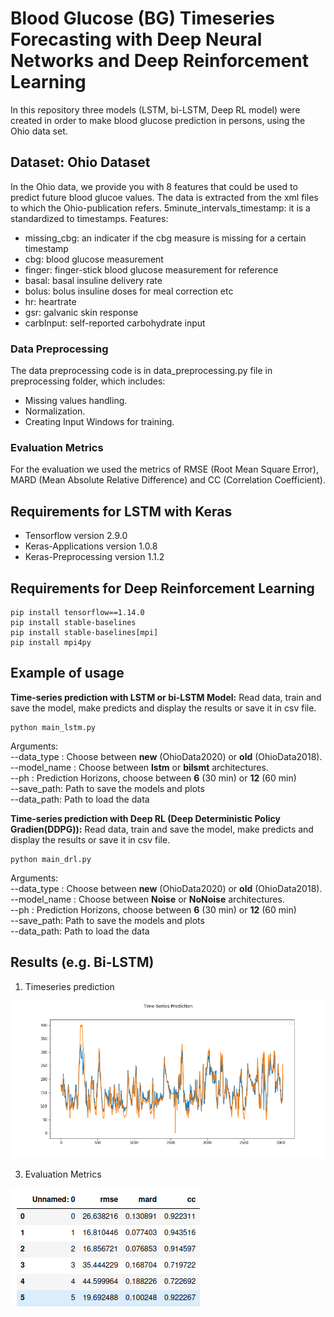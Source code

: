 # Blood Glucose (BG) Timeseries Forecasting with Deep Neural Networks and Deep Reinforcement Learning
In this repository three models (LSTM, bi-LSTM, Deep RL model) were created in order to make blood glucose prediction in persons, using the Ohio data set.

## Dataset: Ohio Dataset
In the Ohio data, we provide you with 8 features that could be used to predict future blood glucoe values. The data is extracted from the xml files to which the Ohio-publication refers.
5minute_intervals_timestamp: it is a standardized to timestamps.
Features:
- missing_cbg: an indicater if the cbg measure is missing for a certain timestamp
- cbg: blood glucose measurement
- finger: finger-stick blood glucose measurement for reference
- basal: basal insuline delivery rate
- bolus: bolus insuline doses for meal correction etc
- hr: heartrate
- gsr: galvanic skin response
- carbInput: self-reported carbohydrate input

### Data Preprocessing 
The data preprocessing code is in data_preprocessing.py file in preprocessing folder, which includes:
- Missing values handling.
- Normalization.
- Creating Input Windows for training.

### Evaluation Metrics
For the evaluation we used the metrics of RMSE (Root Mean Square Error), MARD (Mean Absolute Relative Difference) and CC (Correlation Coefficient).

## Requirements for LSTM with Keras
- Tensorflow version 2.9.0
- Keras-Applications version 1.0.8
- Keras-Preprocessing version 1.1.2

## Requirements for Deep Reinforcement Learning
```
pip install tensorflow==1.14.0
pip install stable-baselines
pip install stable-baselines[mpi]
pip install mpi4py
```
## Example of usage
**Time-series prediction with LSTM or bi-LSTM Model:** Read data, train and save the model, make predicts and display the results or save it in csv file.
```
python main_lstm.py
```
Arguments:<br />
--data_type : Choose between **new** (OhioData2020) or **old** (OhioData2018).<br />
--model_name : Choose between **lstm** or **bilsmt** architectures.<br />
--ph : Prediction Horizons, choose between **6** (30 min) or **12** (60 min)<br />
--save_path: Path to save the models and plots<br />
--data_path: Path to load the data

**Time-series prediction with Deep RL (Deep Deterministic Policy Gradien(DDPG)):** Read data, train and save the model, make predicts and display the results or save it in csv file.
```
python main_drl.py
```
Arguments:<br />
--data_type : Choose between **new** (OhioData2020) or **old** (OhioData2018).<br />
--model_name : Choose between **Noise** or **NoNoise** architectures.<br />
--ph : Prediction Horizons, choose between **6** (30 min) or **12** (60 min)<br />
--save_path: Path to save the models and plots<br />
--data_path: Path to load the data

## Results (e.g. Bi-LSTM)
1. Timeseries prediction

![alt text](Figures/plot.png)

3. Evaluation Metrics

![alt text](Figures/sample_csv.png)

